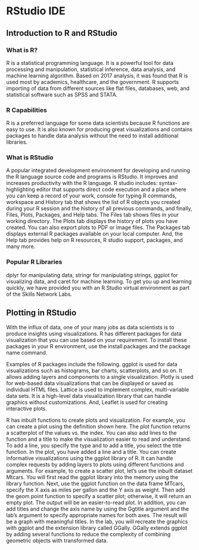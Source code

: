 # RStudio IDE

## Introduction to R and RStudio

### What is R?
R is a statistical programming language. It is a powerful tool for data processing and manipulation, statistical inference, data analysis, and machine learning algorithm. Based on 2017 analysis, it was found that R is used most by academics, healthcare, and the government. R supports importing of data from different sources like flat files, databases, web, and statistical software such as SPSS and STATA.

### R Capabilities
R is a preferred language for some data scientists because R functions are easy to use. It is also known for producing great visualizations and contains packages to handle data analysis without the need to install additional libraries.

### What is RStudio
A popular integrated development environment for developing and running the R language source code and programs is RStudio. It improves and increases productivity with the R language.
R studio includes: syntax-highlighting editor that supports direct code execution and a place where you can keep a record of your work, console for typing R commands, workspace and History tab that shows the list of R objects you created during your R session and the history of all previous commands, and finally, Files, Plots, Packages, and Help tabs. The Files tab shows files in your working directory. The Plots tab displays the history of plots you have created. You can also export plots to PDF or image files. The Packages tab displays external R packages available on your local computer. And, the Help tab provides help on R resources, R studio support, packages, and many more.

### Popular R Libraries
dplyr for manipulating data, stringr for manipulating strings, ggplot for visualizing data, and caret for machine learning. To get you up and learning quickly, we have provided you with an R Studio virtual environment as part of the Skills Network Labs.

## Plotting in RStudio

With the influx of data, one of your many jobs as data scientists is to produce insights using visualizations. R has different packages for data visualization that you can use based on your requirement. To install these packages in your R environment, use the install.packages and the package name command.

Examples of R packages include the following. ggplot is used for data visualizations such as histograms, bar charts, scatterplots, and so on. It allows adding layers and components to a single visualization. Plotly is used for web-based data visualizations that can be displayed or saved as individual HTML files. Lattice is used to implement complex, multi-variable data sets. It is a high-level data visualization library that can handle graphics without customizations. And, Leaflet is used for creating interactive plots.

R has inbuilt functions to create plots and visualization. For example, you can create a plot using the definition shown here. The plot function returns a scatterplot of the values vs. the index. You can also add lines to the function and a title to make the visualization easier to read and understand. To add a line, you specify the type and to add a title, you select the title function. In the plot, you have added a line and a title. You can create informative visualizations using the ggplot library of R. It can handle complex requests by adding layers to plots using different functions and arguments. For example, to create a scatter plot, let’s use the inbuilt dataset Mtcars. You will first read the ggplot library into the memory using the library function. Next, use the ggplot function on the data frame MTcars, specify the X axis as miles per gallon and the Y axis as weight. Then add the geom point function to specify a scatter plot; otherwise, it will return an empty plot. The output will be an easier-to-read plot. In addition, you can add titles and change the axis name by using the Ggtitle argument and the lab’s argument to specify appropriate names for both axes. The result will be a graph with meaningful titles. In the lab, you will recreate the graphics with ggplot and the extension library called GGally. GGally extends ggplot by adding several functions to reduce the complexity of combining geometric objects with transformed data.